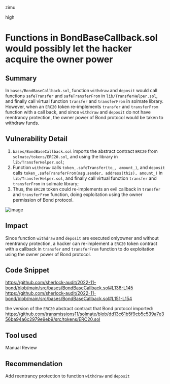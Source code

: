 zimu

high

# Functions in BondBaseCallback.sol would possibly let the hacker acquire the owner power

## Summary
In `bases/BondBaseCallback.sol`,  function `withdraw` and `deposit` would call functions `safeTransfer` and `safeTransferFrom` in `lib/TransferHelper.sol`, and finally call virtual function `transfer` and `transferFrom` in solmate library. However, when an `ERC20` token re-implements `transfer` and `transferFrom` function with a call back, and since `withdraw` and `deposit` do not have reentrancy protection, the owner power of Bond protocol would be taken to withdraw funds.

## Vulnerability Detail
1. `bases/BondBaseCallback.sol` imports the abstract contract `ERC20` from `solmate/tokens/ERC20.sol`, and using the library in `lib/TransferHelper.sol`;
2.  Function `withdraw` calls `token_.safeTransfer(to_, amount_)`,  and `deposit` calls `token_.safeTransferFrom(msg.sender, address(this), amount_)` in `lib/TransferHelper.sol`, and finally call virtual function `transfer` and `transferFrom` in solmate library;
3.  Thus, the `ERC20`  token could re-implements an evil callback in `transfer` and `transferFrom` function, doing exploitation using the owner permission of Bond protocol.

![image](https://user-images.githubusercontent.com/112361239/201953050-b4f47392-d724-46fb-b0f7-ec8b5735cd65.png)

## Impact
Since function `withdraw` and `deposit` are executed onlyowner and without reentrancy protection, a hacker can re-implement a `ERC20`  token contract with a callback in `transfer` and `transferFrom` function to do exploitation using the owner power of Bond protocol.

## Code Snippet
https://github.com/sherlock-audit/2022-11-bond/blob/main/src/bases/BondBaseCallback.sol#L138-L145
https://github.com/sherlock-audit/2022-11-bond/blob/main/src/bases/BondBaseCallback.sol#L151-L154

the version of the `ERC20` abstract contract that Bond protocol imported:
https://github.com/transmissions11/solmate/blob/dd13c61b5f9cb5c539a7e356ba94a6c2979e9eb9/src/tokens/ERC20.sol

## Tool used
Manual Review

## Recommendation
Add reentrancy protection to function `withdraw` and `deposit`